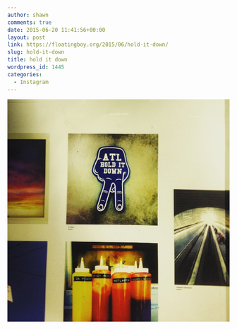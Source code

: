 ```yaml
---
author: shawn
comments: true
date: 2015-06-20 11:41:56+00:00
layout: post
link: https://floatingboy.org/2015/06/hold-it-down/
slug: hold-it-down
title: hold it down
wordpress_id: 1445
categories:
  - Instagram
---
```


[![hold it down](/assets/media/2015/06/11378310_464286793738211_519929059_n.jpg)](/assets/media/2015/06/11378310_464286793738211_519929059_n.jpg)
